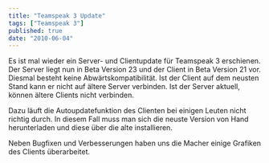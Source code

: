 ```yaml
---
title: "Teamspeak 3 Update"
tags: ["Teamspeak 3"]
published: true
date: "2010-06-04"
---
```


Es ist mal wieder ein Server- und Clientupdate für Teamspeak 3 erschienen. Der Server liegt nun in Beta Version 23 und der Client in Beta Version 21 vor.  
Diesmal besteht keine Abwärtskompatibilität. Ist der Client auf dem neusten Stand kann er nicht auf ältere Server verbinden. Ist der Server aktuell, können ältere Clients nicht verbinden.

Dazu läuft die Autoupdatefunktion des Clienten bei einigen Leuten nicht richtig durch. In diesem Fall muss man sich die neuste Version von Hand herunterladen und diese über die alte installieren.

Neben Bugfixen und Verbesserungen haben uns die Macher einige Grafiken des Clients überarbeitet.

